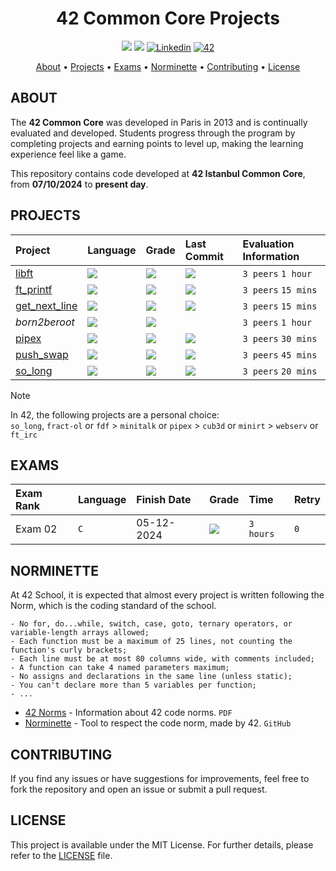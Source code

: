 <h1 align="center">42 Common Core Projects</h1>

<p align="center">
	<img src="https://img.shields.io/badge/status-learner%20-%2312bab9?style=flat-square"/>
	<img src="https://img.shields.io/badge/last commit-02/2025%20-%2312bab9?style=flat-square">
	<a href='https://www.linkedin.com/in/mullaoglukoray' target="_blank"><img alt='Linkedin' src='https://img.shields.io/badge/LinkedIn-100000?style=flat-square&logo=Linkedin&logoColor=white&labelColor=0A66C2&color=0A66C2'/></a>
	<a href='https://profile.intra.42.fr/users/femullao' target="_blank"><img alt='42' src='https://img.shields.io/badge/Istanbul-100000?style=flat-square&logo=42&logoColor=white&labelColor=000000&color=000000'/></a>
</p>

<p align="center">
	<a href="#about">About</a> •
	<a href="#projects">Projects</a> •
	<a href="#exams">Exams</a> •
	<a href="#norminette">Norminette</a> •
	<a href="#contributing">Contributing</a> •
	<a href="#license">License</a>
</p>

## ABOUT
The **42 Common Core** was developed in Paris in 2013 and is continually evaluated and developed. Students progress through the program by completing projects and earning points to level up, making the learning experience feel like a game.

This repository contains code developed at **42 Istanbul Common Core**, from **07/10/2024** to **present day**. </br>

## PROJECTS
<div align="center">

| Project | Language | Grade | Last Commit | Evaluation Information |
| :--- | :--- | :--- | :--- | :--- |
| [libft](https://github.com/koraymullaoglu/libft) | <img src="https://img.shields.io/github/languages/top/koraymullaoglu/libft"/> | <img src="https://img.shields.io/badge/125%20%2F%20100-success"/> | <img src="https://img.shields.io/github/last-commit/koraymullaoglu/libft"/> | `3 peers` `1 hour` |
| [ft_printf](https://github.com/koraymullaoglu/ft_printf) | <img src="https://img.shields.io/github/languages/top/koraymullaoglu/ft_printf"/> | <img src="https://img.shields.io/badge/100%20%2F%20100-success"/> | <img src="https://img.shields.io/github/last-commit/koraymullaoglu/ft_printf"/> | `3 peers` `15 mins` |
| [get_next_line](https://github.com/koraymullaoglu/get_next_line) | <img src="https://img.shields.io/github/languages/top/koraymullaoglu/get_next_line"/> | <img src="https://img.shields.io/badge/112%20%2F%20100-success"/> | <img src="https://img.shields.io/github/last-commit/koraymullaoglu/get_next_line" /> | `3 peers` `15 mins` |
| *born2beroot* | <img src="https://img.shields.io/badge/shell-100%25-blue"/> | <img src="https://img.shields.io/badge/115%20%2F%20100-success"/> |  | `3 peers` `1 hour` |
| [pipex](https://github.com/koraymullaoglu/pipex) | <img src="https://img.shields.io/github/languages/top/koraymullaoglu/pipex"/> | <img src="https://img.shields.io/badge/100%20%2F%20100-success"/> | <img src="https://img.shields.io/github/last-commit/koraymullaoglu/pipex"/> | `3 peers` `30 mins` |
| [push_swap](https://github.com/koraymullaoglu/push_swap) | <img src="https://img.shields.io/github/languages/top/koraymullaoglu/push_swap"/> | <img src="https://img.shields.io/badge/94%20%2F%20100-success"/> | <img src="https://img.shields.io/github/last-commit/koraymullaoglu/push_swap"/> | `3 peers` `45 mins` |
| [so_long](https://github.com/koraymullaoglu/so_long) | <img src="https://img.shields.io/github/languages/top/koraymullaoglu/so_long"/> | <img src="https://img.shields.io/badge/100%20%2F%20100-success"/> | <img src="https://img.shields.io/github/last-commit/koraymullaoglu/so_long"/> | `3 peers` `20 mins` |




</div>

> [!NOTE]  
> In 42, the following projects are a personal choice:
> <br> `so_long`, `fract-ol` or `fdf` > `minitalk` or `pipex` > `cub3d` or `minirt` > `webserv` or `ft_irc`

## EXAMS
<div align="center">

| Exam Rank | Language | Finish Date | Grade | Time | Retry |
| :--- | :--- | :--- | :--- | :--- | :--- |
| Exam 02 | `C` | 05-12-2024 | <img src="https://img.shields.io/badge/100%20%2F%20100-success"/> | `3 hours` | `0` | 


</div>

## NORMINETTE
At 42 School, it is expected that almost every project is written following the Norm, which is the coding standard of the school.

```
- No for, do...while, switch, case, goto, ternary operators, or variable-length arrays allowed;
- Each function must be a maximum of 25 lines, not counting the function's curly brackets;
- Each line must be at most 80 columns wide, with comments included;
- A function can take 4 named parameters maximum;
- No assigns and declarations in the same line (unless static);
- You can't declare more than 5 variables per function;
- ...
```

* [42 Norms](https://github.com/42School/norminette/blob/master/pdf/en.norm.pdf) - Information about 42 code norms. `PDF`
* [Norminette](https://github.com/42School/norminette) - Tool to respect the code norm, made by 42. `GitHub`

## CONTRIBUTING

If you find any issues or have suggestions for improvements, feel free to fork the repository and open an issue or submit a pull request.

## LICENSE

This project is available under the MIT License. For further details, please refer to the [LICENSE](https://github.com/koraymullaoglu/42-common-core/blob/main/LICENSE) file.
